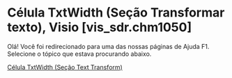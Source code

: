 
# Célula TxtWidth (Seção Transformar texto), Visio [vis_sdr.chm1050]

Olá! Você foi redirecionado para uma das nossas páginas de Ajuda F1. Selecione o tópico que estava procurando abaixo.

[Célula TxtWidth (Seção Text Transform)](http://msdn.microsoft.com/library/e2215c67-25fa-1d75-9cce-f126bb8760a1%28Office.15%29.aspx)
